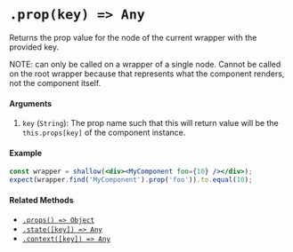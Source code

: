 # `.prop(key) => Any`

Returns the prop value for the node of the current wrapper with the provided key.

NOTE: can only be called on a wrapper of a single node. Cannot be called on the root wrapper because that represents what the component renders, not the component itself.

#### Arguments

1. `key` (`String`): The prop name such that this will return value will be the `this.props[key]`
of the component instance.

#### Example


```jsx
const wrapper = shallow(<div><MyComponent foo={10} /></div>);
expect(wrapper.find('MyComponent').prop('foo')).to.equal(10);
```

#### Related Methods

- [`.props() => Object`](props.md)
- [`.state([key]) => Any`](state.md)
- [`.context([key]) => Any`](context.md)
